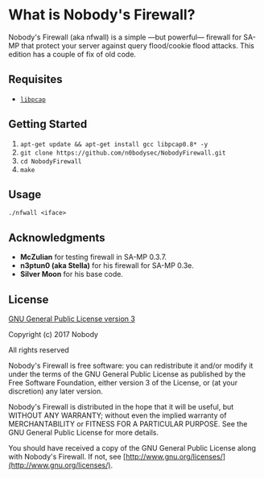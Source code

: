# What is Nobody's Firewall?
Nobody's Firewall (aka nfwall) is a simple —but powerful— firewall for SA-MP that protect your server against query flood/cookie flood attacks. This edition has a couple of fix of old code.

Requisites
-------------------------------
- [`libpcap`](https://github.com/the-tcpdump-group/libpcap)

## Getting Started
1. ```apt-get update && apt-get install gcc libpcap0.8* -y```
2. ```git clone https://github.com/n0bodysec/NobodyFirewall.git```
3. ```cd NobodyFirewall```
4. ```make```

## Usage
```./nfwall <iface>```

Acknowledgments
-------------------------------
* **McZulian** for testing firewall in SA-MP 0.3.7.
* **n3ptun0 (aka Stella)** for his firewall for SA-MP 0.3e.
* **Silver Moon** for his base code.

License
-------

[GNU General Public License version 3](http://www.gnu.org/licenses/gpl.txt)

Copyright (c) 2017 Nobody

All rights reserved

Nobody's Firewall is free software: you can redistribute it and/or modify
it under the terms of the GNU General Public License as published by
the Free Software Foundation, either version 3 of the License, or
(at your discretion) any later version.

Nobody's Firewall is distributed in the hope that it will be useful,
but WITHOUT ANY WARRANTY; without even the implied warranty of
MERCHANTABILITY or FITNESS FOR A PARTICULAR PURPOSE.  See the
GNU General Public License for more details.

You should have received a copy of the GNU General Public License
along with Nobody's Firewall. If not, see [http://www.gnu.org/licenses/](http://www.gnu.org/licenses/).
